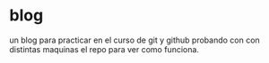 # blog
un blog para practicar en el curso de git y github
probando con con distintas maquinas el repo para ver como funciona.
